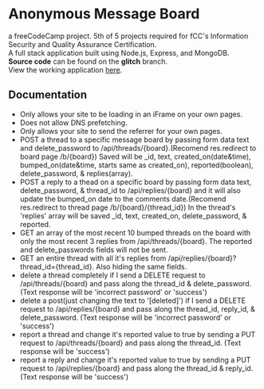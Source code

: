 # Anonymous Message Board
a freeCodeCamp project. 5th of 5 projects required for fCC's Information Security and Quality Assurance Certification.</br>
A full stack application built using Node.js, Express, and MongoDB.</br>
**Source code** can be found on the **glitch** branch.</br>
View the working application [here](https://bramble-wednesday.glitch.me/).</br>

## Documentation
* Only allows your site to be loading in an iFrame on your own pages.</br>
* Does not allow DNS prefetching.
* Only allows your site to send the referrer for your own pages.
* POST a thread to a specific message board by passing form data text and delete_password to /api/threads/{board}.(Recomend res.redirect to board page /b/{board}) Saved will be _id, text, created_on(date&time), bumped_on(date&time, starts same as created_on), reported(boolean), delete_password, & replies(array).
* POST a reply to a thead on a specific board by passing form data text, delete_password, & thread_id to /api/replies/{board} and it will also update the bumped_on date to the comments date.(Recomend res.redirect to thread page /b/{board}/{thread_id}) In the thread's 'replies' array will be saved _id, text, created_on, delete_password, & reported.
* GET an array of the most recent 10 bumped threads on the board with only the most recent 3 replies from /api/threads/{board}. The reported and delete_passwords fields will not be sent.
* GET an entire thread with all it's replies from /api/replies/{board}?thread_id={thread_id}. Also hiding the same fields.
* delete a thread completely if I send a DELETE request to /api/threads/{board} and pass along the thread_id & delete_password. (Text response will be 'incorrect password' or 'success')
* delete a post(just changing the text to '[deleted]') if I send a DELETE request to /api/replies/{board} and pass along the thread_id, reply_id, & delete_password. (Text response will be 'incorrect password' or 'success')
* report a thread and change it's reported value to true by sending a PUT request to /api/threads/{board} and pass along the thread_id. (Text response will be 'success')
* report a reply and change it's reported value to true by sending a PUT request to /api/replies/{board} and pass along the thread_id & reply_id. (Text response will be 'success')
